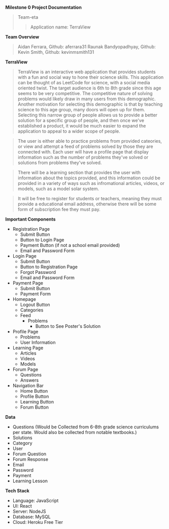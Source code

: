 **Milestone 0 Project Documentation**
>Team-eta
>>Application name: TerraView


**Team Overview**
>	Aidan Ferrara, Github: aferrara31
>	Raunak Bandyopadhyay, Github:
>	Kevin Smith, Github: kevinmsmith131
>	
**TerraView**
> TerraView is an interactive web application that provides students with a fun and social way to hone their science skills. This application can be thought of as LeetCode for science, with a social media oriented twist. The target audience is 6th to 8th grade since this age seems to be very competitive. The competitive nature of solving problems would likely draw in many users from this demographic. Another motivation for selecting this demographic is that by teaching science to this age group, many doors will open up for them. Selecting this narrow group of people allows us to provide a better solution for a specific group of people, and then once we've established a product, it would be much easier to expand the application to appeal to a wider scope of people. 

> The user is either able to practice problems from provided cateories, or view and attempt a feed of problems solved by those they are connected with. Each user will have a profile page that display information such as the number of problems they've solved or solutions from problems they've solved. 

> There will be a learning section that provides the user with information about the topics provided, and this information could be provided in a variety of ways such as infromational articles, videos, or models, such as a model solar system.

> It will be free to register for students or teachers, meaning they must provide a educational email address, otherwise there will be some form of subscription fee they must pay.

**Important Components**
- Registration Page
    - Submit Button
    - Button to Login Page
    - Payment Button (if not a school email provided)
    - Email and Password Form
- Login Page
    - Submit Button
    - Button to Registration Page
    - Forgot Password
    - Email and Password Form
- Payment Page
    - Submit Button
    - Payment Form
- Homepage
    - Logout Button
    - Categories
    - Feed
        - Problems
            - Button to See Poster's Solution
- Profile Page
    - Problems
    - User Information
- Learning Page
    - Articles
    - Videos
    - Models
- Forum Page
    - Questions
    - Answers
- Navigation Bar
    - Home Button
    - Profile Button
    - Learning Button
    - Forum Button

**Data**
- Questions (Would be Collected from 6-8th grade science curriculums per state. Would also be collected from notable textbooks.)
- Solutions
- Category
- User
- Forum Question
- Forum Response
- Email
- Password
- Payment
- Learning Lesson 

**Tech Stack**
- Language: JavaScript
- UI: React
- Server: NodeJS
- Database: MySQL
- Cloud: Heroku Free Tier
